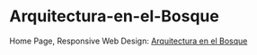 # Arquitectura-en-el-Bosque
Home Page, Responsive Web Design: [Arquitectura en el Bosque](dulcet-seahorse-370f76.netlify.app)


